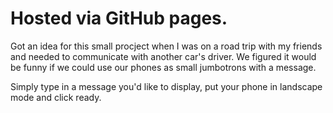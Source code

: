 # Hosted via GitHub pages.

Got an idea for this small procject when I was on a road trip with my friends and needed to communicate with another car's driver. We figured it would be funny if we could use our phones as small jumbotrons with a message. 

Simply type in a message you'd like to display, put your phone in landscape mode and click ready.
